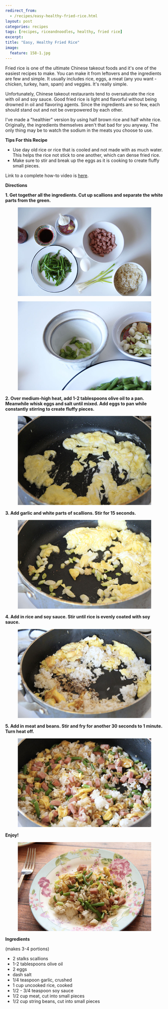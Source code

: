 ```yaml
---
redirect_from: 
  - /recipes/easy-healthy-fried-rice.html
layout: post
categories: recipes
tags: [recipes, riceandnoodles, healthy, fried rice]
excerpt: 
title: "Easy, Healthy Fried Rice"
image:
  feature: 158-1.jpg
---
```


Fried rice is one of the ultimate Chinese takeout foods and it's one of the easiest recipes to make.  You can make it from leftovers and the ingredients are few and simple.  It usually includes rice, eggs, a meat (any you want - chicken, turkey, ham, spam) and veggies.  It's really simple.

Unfortunately, Chinese takeout restaurants tend to oversaturate the rice with oil and soy sauce.  Good fried rice is light and flavorful without being drowned in oil and flavoring agents.  Since the ingredients are so few, each should stand out and not be overpowered by each other.

I've made a "healthier" version by using half brown rice and half white rice.  Originally, the ingredients themselves aren't that bad for you anyway.  The only thing may be to watch the sodium in the meats you choose to use. 

__Tips For this Recipe__

- Use day old rice or rice that is cooled and not made with as much water.  This helps the rice not stick to one another, which can dense fried rice.
- Make sure to stir and break up the eggs as it is cooking to create fluffy small pieces.

Link to a complete how-to video is [here](http://eastmeetskitchen.com/videos/easy-and-healthy-fried-rice.html).

__Directions__

__1. Get together all the ingredients.  Cut up scallions and separate the white parts from the green.__

<figure> <img src='/images/158-2.jpg'> </figure>

<figure> <img src='/images/158-4.jpg'> </figure>

__2. Over medium-high heat, add 1-2 tablespoons olive oil to a pan. Meanwhile whisk eggs and salt until mixed.  Add eggs to pan while constantly stirring to create fluffy pieces.__

<figure> <img src='/images/158-6.jpg'> </figure>

__3. Add garlic and white parts of scallions.  Stir for 15 seconds.__

<figure> <img src='/images/158-7.jpg'> </figure>

__4. Add in rice and soy sauce.  Stir until rice is evenly coated with soy sauce.__

<figure> <img src='/images/158-8.jpg'> </figure>

__5. Add in meat and beans.  Stir and fry for another 30 seconds to 1 minute.  Turn heat off.__

<figure> <img src='/images/158-9.jpg'> </figure>

__Enjoy!__

<figure> <img src='/images/158-10.jpg'> </figure>


<section class='recipe'>
<p><strong>Ingredients</strong></p>

<p>(makes 3-4 portions)</p>

<ul><li>2 stalks scallions</li><li>1-2 tablespoons olive oil</li><li>2 eggs</li><li>dash salt</li><li>1/4 teaspoon garlic, crushed</li><li>1 cup uncooked rice, cooked</li><li>1/2 - 3/4 teaspoon soy sauce</li><li>1/2 cup meat, cut into small pieces</li><li>1/2 cup string beans, cut into small pieces</li></ul></section>